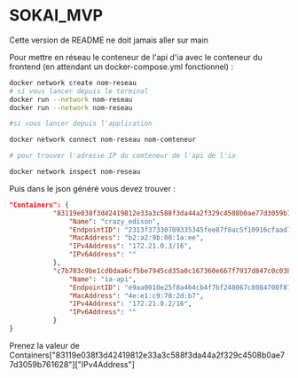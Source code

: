 # SOKAI_MVP

Cette version de README ne doit jamais aller sur main

Pour mettre en réseau le conteneur de l'api d'ia avec le conteneur du frontend (en attendant un docker-compose.yml fonctionnel) :
 ```bash
 docker network create nom-reseau
 # si vous lancer depuis le terminal
 docker run --network nom-reseau
 docker run --network nom-reseau 

 #si vous lancer depuis l'application 

 docker network connect nom-reseau nom-comteneur

 # pour trouver l'adresse IP du comteneur de l'api de l'ia

 docker network inspect nom-reseau
 ```

 Puis dans le json généré vous devez trouver :

 ```json
 "Containers": {
            "83119e038f3d42419812e33a3c588f3da44a2f329c4508b0ae77d3059b761628": {
                "Name": "crazy_edison",
                "EndpointID": "2313f37330709335345fee87f0ac5f10916cfaad7ba85e69ca6470d6cd1a7175",
                "MacAddress": "b2:a2:9b:00:1a:ee",
                "IPv4Address": "172.21.0.3/16",
                "IPv6Address": ""
            },
            "c7b703c9be1cd0daa6cf5be7945cd35a0c167360e667f7937d847c0c03832991": {
                "Name": "ia-api",
                "EndpointID": "e9aa0010e25f8a464cb4f7bf248067c8084700f87c8f22bb9e4bad5f643029c7",
                "MacAddress": "4e:e1:c9:78:2d:b7",
                "IPv4Address": "172.21.0.2/16",
                "IPv6Address": ""
            }
 }

 ```

 Prenez la valeur de Containers["83119e038f3d42419812e33a3c588f3da44a2f329c4508b0ae77d3059b761628"]["IPv4Address"]


